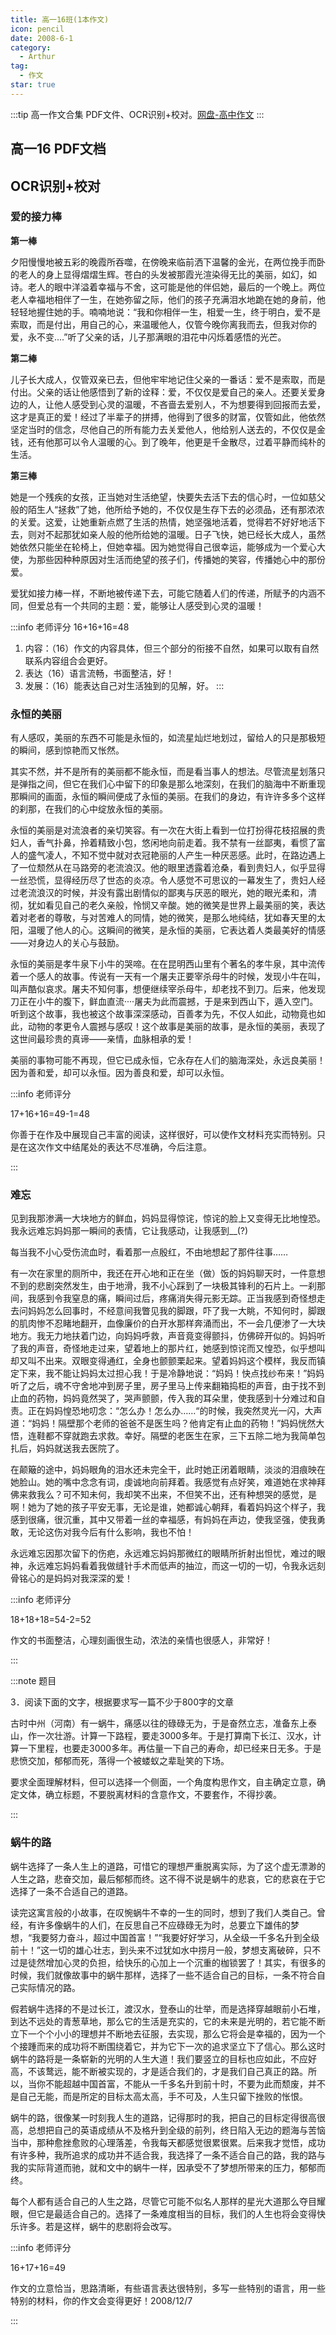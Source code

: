 ```yaml
---
title: 高一16班(1本作文)
icon: pencil
date: 2008-6-1
category:
  - Arthur
tag:
  - 作文
star: true
---
```

:::tip 高一作文合集
PDF文件、OCR识别+校对。[网盘-高中作文](https://pan.4a1801.life/Onedrive-4A1801/%E6%88%91%E7%9A%84%E6%96%87%E6%A1%A3/%E5%86%AF%E6%80%9D%E8%BF%9C%E6%96%87%E9%9B%86/2.%E9%AB%98%E4%B8%AD)
:::

## 高一16 PDF文档

<PDF url="/assets/pdf/03.pdf" />

## OCR识别+校对

### 爱的接力棒

**第一棒**

夕阳慢慢地被五彩的晚霞所吞噬，在傍晚来临前洒下温馨的金光，在两位挽手而卧的老人的身上显得熠熠生辉。苍白的头发被那霞光渲染得无比的美丽，如幻，如诗。老人的眼中洋溢着幸福与不舍，这可能是他的伴侣她，最后的一个晚上。两位老人幸福地相伴了一生，在她弥留之际，他们的孩子充满泪水地跪在她的身前，他轻轻地握住她的手。喃喃地说：“我和你相伴一生，相爱一生，终于明白，爱不是索取，而是付出，用自己的心，来温暖他人，仅管今晚你离我而去，但我对你的爱，永不变....”听了父亲的话，儿子那满眼的泪花中闪烁着感悟的光芒。

**第二棒**

儿子长大成人，仅管双亲已去，但他牢牢地记住父亲的一番话：爱不是索取，而是付出。父亲的话让他感悟到了新的诠释：爱，不仅仅是爱自己的亲人。还要关爱身边的人，让他人感受到心灵的温暖，不吝啬去爱别人，不为想要得到回报而去爱，这才是真正的爱！经过了半辈子的拼搏，他得到了很多的财富，仅管如此，他依然坚定当时的信念，尽他自己的所有能力去关爱他人，他给别人送去的，不仅仅是金钱，还有他那可以令人温暖的心。到了晚年，他更是千金散尽，过着平静而纯朴的生活。

**第三棒**

她是一个残疾的女孩，正当她对生活绝望，快要失去活下去的信心时，一位如慈父般的陌生人“拯救”了她，他所给予她的，不仅仅是生存下去的必须品，还有那浓浓的关爱。这爱，让她重新点燃了生活的热情，她坚强地活着，觉得若不好好地活下去，则对不起那犹如亲人般的他所给她的温暖。日子飞快，她已经长大成人，虽然她依然只能坐在轮椅上，但她幸福。因为她觉得自己很幸运，能够成为一个爱心大使，为那些因种种原因对生活而绝望的孩子们，传播她的笑容，传播她心中的那份爱。

爱犹如接力棒一样，不断地被传递下去，可能它随着人们的传递，所赋予的内涵不同，但爱总有一个共同的主题：爱，能够让人感受到心灵的温暖！

:::info 老师评分
16+16+16=48

1. 内容：（16）作文的内容具体，但三个部分的衔接不自然，如果可以取有自然联系内容组合会更好。
2. 表达（16）语言流畅，书面整洁，好！
3. 发展：（16）能表达自己对生活独到的见解，好。
   :::

### 永恒的美丽

有人感叹，美丽的东西不可能是永恒的，如流星灿烂地划过，留给人的只是那极短的瞬间，感到惊艳而又怅然。

其实不然，并不是所有的美丽都不能永恒，而是看当事人的想法。尽管流星划落只是弹指之间，但它在我们心中留下的印象是那么地深刻，在我们的脑海中不断重现那瞬间的画面，永恒的瞬间便成了永恒的美丽。在我们的身边，有许许多多个这样的刹那，在我们的心中绽放永恒的美丽。

永恒的美丽是对流浪者的亲切笑容。有一次在大街上看到一位打扮得花枝招展的贵妇人，香气扑鼻，拎着精致小包，悠闲地向前走着。我不禁有一丝鄙夷，看惯了富人的盛气凌人，不知不觉中就对衣冠艳丽的人产生一种厌恶感。此时，在路边遇上了一位颓然从在马路旁的老流浪汉。他的眼里透露着沧桑，看到贵妇人，似乎显得一丝恐慌，显得经历尽了世态的炎凉。令人感觉不可思议的一幕发生了，贵妇人经过老流浪汉的时候，并没有露出剧情似的鄙夷与厌恶的眼光，她的眼光柔和，清彻，犹如看见自己的老久亲般，怜悯又辛酸。她的微笑是世界上最美丽的笑，表达着对老者的尊敬，与对苦难人的同情，她的微笑，是那么地纯结，犹如春天里的太阳，温暖了他人的心。这瞬间的微笑，是永恒的美丽，它表达着人类最美好的情感——对身边人的关心与鼓励。

永恒的美丽是孝牛泉下小牛的哭啼。在在昆明西山里有个著名的孝牛泉，其中流传着一个感人的故事。传说有一天有一个屠夫正要宰杀母牛的时候，发现小牛在叫，叫声酷似哀求。屠夫不知何事，想便继续宰杀母牛，却老找不到刀。后来，他发现刀正在小牛的腹下，鲜血直流····屠夫为此而震撼，于是来到西山下，遁入空门。听到这个故事，我也被这个故事深深感动，百善孝为先，不仅人如此，动物竟也如此，动物的孝更令人震撼与感叹！这个故事是美丽的故事，是永恒的美丽，表现了这世间最珍贵的真谛——亲情，血脉相承的爱！

美丽的事物可能不再现，但它已成永恒，它永存在人们的脑海深处，永远良美丽！因为善和爱，却可以永恒。因为善良和爱，却可以永恒。

:::info 老师评分

17+16+16=49-1=48

你善于在作及中展现自己丰富的阅读，这样很好，可以使作文材料充实而特别。只是在这次作文中结尾处的表达不尽准确，今后注意。

:::

### 难忘

见到我那渗满一大块地方的鲜血，妈妈显得惊诧，惊诧的脸上又变得无比地惶恐。我永远难忘妈妈那一瞬间的表情，它让我感动，让我感到__(?)

每当我不小心受伤流血时，看着那一点殷红，不由地想起了那件往事……

有一次在家里的厕所中，我还在开心地和正在坐（做）饭的妈妈聊天时，一件意想不到的悲剧突然发生，由于地滑，我不小心踩到了一块极其锋利的石片上。一刹那间，我感到令我窒息的痛，瞬间过后，疼痛消失得元影无踪。正当我感到奇怪想走去问妈妈怎么回事时，不经意间我瞥见我的脚跟，吓了我一大眺，不知何时，脚跟的肌肉惨不忍睹地翻开，血像廉价的白开水那样奔涌而出，不一会几便渗了一大块地方。我无力地扶着门边，向妈妈呼救，声音竟变得颤抖，仿佛碎开似的。妈妈听了我的声音，奇怪地走过来，望着地上的那片红，她感到惊诧而又惶恐，似乎想叫却又叫不出来。双眼变得通红，全身也颤颤栗起来。望着妈妈这个模样，我反而镇定下来，我不能让妈妈太过担心我！于是冷静地说：“妈妈！快点找纱布来！”妈妈听了之后，魂不守舍地冲到房子里，房子里马上传来翻箱捣柜的声音，由于找不到止血的药物，妈妈竟然哭了，哭声颤颤，传入我的耳朵里，使我感到十分难过和自责。正在妈妈惶恐地叨念：“怎么办！怎么办……“的时候，我突然灵光一闪，大声道：“妈妈！隔壁那个老师的爸爸不是医生吗？他肯定有止血的药物！”妈妈恍然大悟，连鞋都不穿就跑去求救。幸好。隔壁的老医生在家，三下五除二地为我简单包扎后，妈妈就送我去医院了。

在颠簸的途中，妈妈眼角的泪水还未完全干，此时她正闭着眼睛，淡淡的泪痕映在她脸山。她的嘴中念念有词，虔诚地向前拜着。我感觉有点好笑，难道她在求神拜佛来救我么？可不知未何，我却笑不出来，不但笑不出，还有种想哭的感觉，是啊！她为了她的孩子平安无事，无论是谁，她都诚心朝拜，看着妈妈这个样子，我感到很痛，很沉重，其中又带着一丝的幸福感，有妈妈在声边，使我坚强，使我勇敢，无论这伤对我今后有什么影响，我也不怕！

永远难忘因那次留下的伤疤，永远难忘妈妈那微红的眼睛所折射出怛忧，难过的眼神，永远难忘妈妈看着我做缝针手术而低声的抽泣，而这一切的一切，令我永远刻骨铭心的是妈妈对我深深的爱！

:::info 老师评分

18+18+18=54-2=52

作文的书面整洁，心理刻画很生动，浓法的亲情也很感人，非常好！

:::

:::note 题目

3．阅读下面的文字，根据要求写一篇不少于800字的文章

古时中州（河南）有一蜗牛，痛感以往的碌碌无为，于是奋然立志，准备东上泰山，作一次壮游。计算一下路程，要走3000多年。于是打算南下长江、汉水，计算一下里程，也要走3000多年。再估量一下自己的寿命，却已经来日无多。于是悲愤交加，郁郁而死，落得一个被蝼蚁之辈耻笑的下场。

要求全面理解材料，但可以选择一个侧面，一个角度构思作文，自主确定立意，确定文体，确立标题，不要脱离材料的含意作文，不要套作，不得抄袭。

:::

### 蜗牛的路

蜗牛选择了一条人生上的道路，可惜它的理想严重脱离实际，为了这个虚无漂渺的人生之路，悲奋交加，最后郁郁而终。这不得不说是蜗牛的悲哀，它的悲哀在于它选择了一条不合适自己的道路。

读完这寓言般的小故事，在叹惋蜗牛不幸的一生的同时，想到了我们人类自己。曾经，有许多像蜗牛的人们，在反思自己不应碌碌无为时，总要立下雄伟的梦想，“我要努力奋斗，超过中国首富！”“我要好好学习，从全级一千多名升到全级前十！”这一切的雄心壮志，到头来不过犹如水中捞月一般，梦想支离破碎，只不过是徒然增加心灵的负担，给快乐的心加上一个沉重的枷锁罢了！其实，有很多的时候，我们就像故事中的蜗牛那样，选择了一些不适合自己的目标，一条不符合自己实际情况的路。

假若蜗牛选择的不是过长江，渡汉水，登泰山的壮举，而是选择穿越眼前小石堆，到达不远处的青葱草地，那么它的生活是充实的，它的未来是光明的，若它能不断立下一个个小小的理想并不断地去征服，去实现，那么它将会是幸福的，因为一个个接踵而来的成功将不断围绕着它，并为它下一次的追求坚立下了信心。那么这时蜗牛的路将是一条崭新的光明的人生大道！我们要竖立的目标也应如此，不应好高，不该鹜远，能不断被实现的，才是适合我们的，才是我们自己真正的路。所以，当你不能超越中国首富，不能从一千多名升到前十时，不要为此而颓废，并不是自己无能，而是所定的目标太高太高，手不可及，人生只留下挫败的怅恨。

蜗牛的路，很像某一时刻我人生的道路，记得那时的我，把自己的目标定得很高很高，总想把自己的英语成绩从不及格升到全级的前列，终日陷入无边的题海与苦恼当中，那种愈挫愈败的心理落差，令我每天都感觉很累很累。后来我才觉悟，成功有许多种，我所追求的成功并不适合我，我选择了一条不适合自己的路，我的路与我的实际背道而驰，就和文中的蜗牛一样，因承受不了梦想所带来的压力，郁郁而终。

每个人都有适合自己的人生之路，尽管它可能不似名人那样的星光大道那么夺目耀眼，但它是最适合自己的。选择了一条难度相当的目标，我们的人生也将会变得快乐许多。若是这样，蜗牛的悲剧将会改写。

:::info 老师评分

16+17+16=49

作文的立意恰当，思路清晰，有些语言表达很特别，多写一些特别的语言，用一些特别的材料，你的作文会变得更好！2008/12/7

:::
